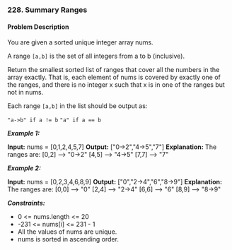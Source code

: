 ### 228. Summary Ranges

#### Problem Description

You are given a sorted unique integer array nums.

A range `[a,b]` is the set of all integers from a to b (inclusive).

Return the smallest sorted list of ranges that cover all the numbers in the array exactly. That is, each element of nums is covered by exactly one of the ranges, and there is no integer x such that x is in one of the ranges but not in nums.

Each range `[a,b]` in the list should be output as:

`"a->b" if a != b`
`"a" if a == b`
 

***Example 1:***

**Input:** nums = [0,1,2,4,5,7]
**Output:** ["0->2","4->5","7"]
**Explanation:** The ranges are:
[0,2] --> "0->2"
[4,5] --> "4->5"
[7,7] --> "7"

***Example 2:***

**Input:** nums = [0,2,3,4,6,8,9]
**Output:** ["0","2->4","6","8->9"]
**Explanation:** The ranges are:
[0,0] --> "0"
[2,4] --> "2->4"
[6,6] --> "6"
[8,9] --> "8->9"
 

***Constraints:***

- 0 <= nums.length <= 20
- -231 <= nums[i] <= 231 - 1
- All the values of nums are unique.
- nums is sorted in ascending order.